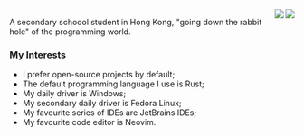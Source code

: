 <div>
  <img src="https://github-readme-stats.vercel.app/api?username=HTG-YT&show_icons=true&count_private=true&include_all_commits=true" align="right"/>
  <img src="https://github-readme-stats.vercel.app/api/top-langs/?username=HTG-YT&hide_border=true" align="right"/>
</div>

A secondary schoool student in Hong Kong, "going down the rabbit hole" of the programming world.

### My Interests
- I prefer open-source projects by default;
- The default programming language I use is Rust;
- My daily driver is Windows;
- My secondary daily driver is Fedora Linux;
- My favourite series of IDEs are JetBrains IDEs;
- My favourite code editor is Neovim.
